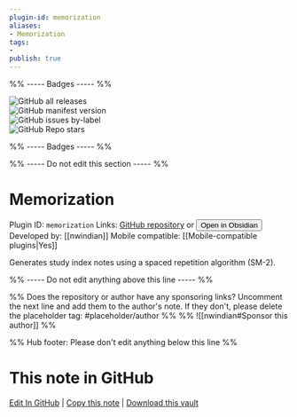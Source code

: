 ```yaml
---
plugin-id: memorization
aliases:
- Memorization
tags: 
- 
publish: true
---
```


%% ----- Badges ----- %%

![GitHub all releases](https://img.shields.io/github/downloads/nwindian/Memorization-Plugin/total?color=573E7A&logo=github&style=for-the-badge)   
![GitHub manifest version](https://img.shields.io/github/manifest-json/v/nwindian/Memorization-Plugin?color=573E7A&logo=github&style=for-the-badge)   
![GitHub issues by-label](https://img.shields.io/github/issues/nwindian/Memorization-Plugin/help%20wanted?color=573E7A&logo=github&style=for-the-badge)   
![GitHub Repo stars](https://img.shields.io/github/stars/nwindian/Memorization-Plugin?color=573E7A&logo=github&style=for-the-badge)

%% ----- Badges ----- %%

%% ----- Do not edit this section ----- %%

# Memorization

Plugin ID: `memorization`
Links: [GitHub repository](https://github.com/nwindian/Memorization-Plugin) or [<button id=HH>Open in Obsidian</button>](obsidian://show-plugin?id=memorization)
Developed by: [[nwindian]]
Mobile compatible: [[Mobile-compatible plugins|Yes]]

Generates study index notes using a spaced repetition algorithm (SM-2).

%% ----- Do not edit anything above this line ----- %% 

%% Does the repository or author have any sponsoring links? Uncomment the next line and add them to the author's note. If they don't, please delete the placeholder tag: #placeholder/author %%
%% ![[nwindian#Sponsor this author]] %%

%% Hub footer: Please don't edit anything below this line %%

# This note in GitHub

<span class="git-footer">[Edit In GitHub](https://github.dev/obsidian-community/obsidian-hub/blob/main/02%20-%20Community%20Expansions/02.05%20All%20Community%20Expansions/Plugins/memorization.md "git-hub-edit-note") | [Copy this note](https://raw.githubusercontent.com/obsidian-community/obsidian-hub/main/02%20-%20Community%20Expansions/02.05%20All%20Community%20Expansions/Plugins/memorization.md "git-hub-copy-note") | [Download this vault](https://github.com/obsidian-community/obsidian-hub/archive/refs/heads/main.zip "git-hub-download-vault") </span>

